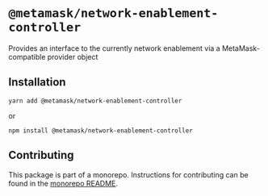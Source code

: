 # `@metamask/network-enablement-controller`

Provides an interface to the currently network enablement via a MetaMask-compatible provider object

## Installation

`yarn add @metamask/network-enablement-controller`

or

`npm install @metamask/network-enablement-controller`

## Contributing

This package is part of a monorepo. Instructions for contributing can be found in the [monorepo README](https://github.com/MetaMask/core#readme).
